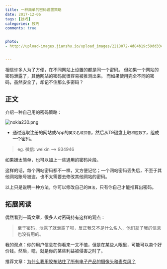 ```yaml
---
title: 一种简单的密码设置策略
date: 2017-12-06
tags: [技巧]
categories: 技巧
comments: true


photo:
- http://upload-images.jianshu.io/upload_images/2218072-4d84b19c59dd33c0.gif?imageMogr2/auto-orient/strip


---
```


相信许多人为了方便，在不同网站上设置的都是同一个密码。
但如果一个网站的密码泄露了，其他网站的密码就很容易被推测出来。
而如果使用完全不同的密码，虽然安全了，却记不住那么多密码？


<!-- more -->

## 正文
介绍一种自己用的密码策略：


![nokia230.png](http://upload-images.jianshu.io/upload_images/2218072-2084098f5d99f239.png?imageMogr2/auto-orient/strip%7CimageView2/2/w/1240)


* 通过选取注册的网站或App的`英文名或拼音`，然后从T9键盘上取`相应数字`，组成一个密码。

> eg. 微信:
	weixin ——> 934946

如果嫌太简单，也可以加上一些通用的密码片段。




这样的话，每个网站密码都不一样，又方便记忆；一个网站密码丢失后，不至于其他网站账号被盗，也不太需要去修改其他网站的密码。


以上只是说明一种方法，你可以修改自己的`算法`，只有你自己才能推算出密码。


## 拓展阅读
偶然看到一篇文章，很多人对密码持有这样的观点：
> 至于密码，泄露了就泄露了呗，反正我又不是什么名人，他们拿了我的信息也没有用的。

我的观点：你的用户信息在你看来一文不值，但是在某些人眼里，可能可以卖个好价钱。然后，嗯，就是你的某些利益被侵害之时了。

推荐文章：[为什么我用胶布贴住了所有电子产品的摄像头和麦克风？](https://sspai.com/post/40799)

